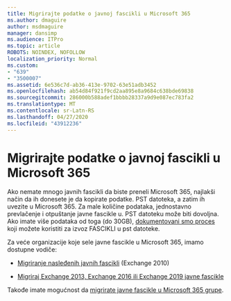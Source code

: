 ```yaml
---
title: Migrirajte podatke o javnoj fascikli u Microsoft 365
ms.author: dmaguire
author: msdmaguire
manager: dansimp
ms.audience: ITPro
ms.topic: article
ROBOTS: NOINDEX, NOFOLLOW
localization_priority: Normal
ms.custom:
- "639"
- "3500007"
ms.assetid: 6e536c7d-ab36-413e-9702-63e51adb3452
ms.openlocfilehash: ab54d84f921f9cd2aa895e8a9684c638bde69838
ms.sourcegitcommit: 286000b588adef1bbbb28337a9d9e087ec783fa2
ms.translationtype: MT
ms.contentlocale: sr-Latn-RS
ms.lasthandoff: 04/27/2020
ms.locfileid: "43912236"
---
```

# <a name="migrate-public-folder-data-to-microsoft-365"></a>Migrirajte podatke o javnoj fascikli u Microsoft 365

Ako nemate mnogo javnih fascikli da biste preneli Microsoft 365, najlakši način da ih donesete je da kopirate podatke. PST datoteka, a zatim ih uvezite u Microsoft 365. Za male količine podataka, jednostavno prevlačenje i otpuštanje javne fascikle u. PST datoteku može biti dovoljna. Ako imate više podataka od toga (do 30GB), [dokumentovani smo proces](https://technet.microsoft.com/library/dn874017%28v=exchg.150%29.aspx) koji možete koristiti za izvoz FASCIKLI u pst datoteke.
  
Za veće organizacije koje sele javne fascikle u Microsoft 365, imamo dostupne vodiče:
  
- [Migriranje nasleđenih javnih fascikli](https://docs.microsoft.com/exchange/collaboration-exo/public-folders/batch-migration-of-legacy-public-folders) (Exchange 2010)

- [Migriraj Exchange 2013, Exchange 2016 ili Exchange 2019 javne fascikle](https://docs.microsoft.com/Exchange/collaboration/public-folders/migrate-to-exchange-online)

Takođe imate mogućnost da [migrirate javne fascikle u Microsoft 365 grupe](https://docs.microsoft.com/Exchange/collaboration/public-folders/migrate-to-office-365-groups).
  